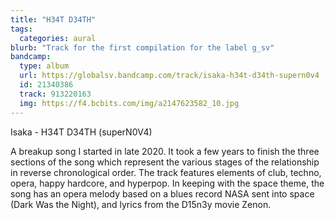 ```yaml
---
title: "H34T D34TH"
tags:
  categories: aural
blurb: "Track for the first compilation for the label g_sv"
bandcamp:
  type: album
  url: https://globalsv.bandcamp.com/track/isaka-h34t-d34th-supern0v4
  id: 21340386
  track: 913220163
  img: https://f4.bcbits.com/img/a2147623582_10.jpg
---
```


Isaka - H34T D34TH (superN0V4)

A breakup song I started in late 2020. It took a few years to finish the three sections of the song which represent the various stages of the relationship in reverse chronological order. The track features elements of club, techno, opera, happy hardcore, and hyperpop. In keeping with the space theme, the song has an opera melody based on a blues record NASA sent into space (Dark Was the Night), and lyrics from the D15n3y movie Zenon.